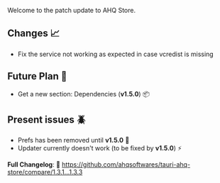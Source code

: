 Welcome to the patch update to AHQ Store.

## Changes 📈
- Fix the service not working as expected in case vcredist is missing

## Future Plan 🚀
- Get a new section: Dependencies (**v1.5.0**) 📦

## Present issues 🪲
- Prefs has been removed until **v1.5.0** 📝
- Updater currently doesn't work (to be fixed by **v1.5.0**) ⚡

**Full Changelog**: 📝 https://github.com/ahqsoftwares/tauri-ahq-store/compare/1.3.1...1.3.3
